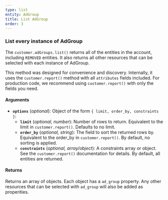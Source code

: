 ```yaml
---
type: list
entity: AdGroup
title: List AdGroup
order: 3
---
```


### List every instance of AdGroup

The `customer.adGroups.list()` returns all of the entities in the account, including `REMOVED` entities. It also returns all other resources that can be selected with each instance of AdGroup.

This method was designed for convenience and discovery. Internally, it uses the `customer.report()` method with all `attributes` fields included. For production code, we recommend using `customer.report()` with only the fields you need.

#### Arguments

- **`options`** (_optional_): Object of the form `{ limit, order_by, constraints }`:
  - **`limit`** (_optional, number_): Number of rows to return. Equivalent to the limit in `customer.report()`. Defaults to no limit.
  - **`order_by`** (_optional, string_): The field to sort the returned rows by. Equivalent to the order_by in `customer.report()`. By default, no sorting is applied.
  - **`constraints`** (_optional, array/object_): A constraints array or object. See the `customer.report()` documentation for details. By default, all entities are returned.

#### Returns

Returns an array of objects.
Each object has a `ad_group` property. Any other resources that can be selected with `ad_group` will also be added as properities.

